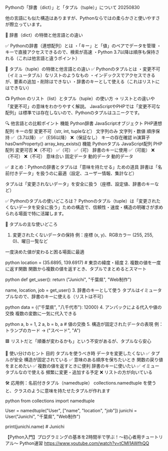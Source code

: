 Pythonの「辞書（dict）」と「タプル（tuple）」について 20250830

他の言語にも似た構造はありますが、Pythonならではの柔らかさと使いやすさが際立っています。

🧠 辞書（dict）の特徴と他言語との違い

✅ Pythonの辞書（連想配列）とは
・「キー」と「値」のペアでデータを管理
・キーで直接アクセスできるので、検索が高速
・Python 3.7以降は順序も保持される（これは他言語と違うポイント）


🧩 タプル（tuple）の特徴と他言語との違い
✅ Pythonのタプルとは
・変更不可（イミュータブル）なリストのようなもの
・インデックスでアクセスできるが、要素の追加・削除はできない
・辞書のキーとして使える（これはリストにはできない）

📺 Python のリスト（list）とタプル（tuple）の使い方
→ リストとの違いや「変更不可」の意味をわかりやすく解説。
JavaScriptやPHPでは「変更不可な配列」は標準では存在しないので、Pythonのタプルはユニークです。

🔍 他言語との比較ポイント
機能	            Python辞書	                    JavaScriptオブジェクト	    PHP連想配列
キーの型	        変更不可（str, int, tupleなど）	    文字列のみ	             文字列・数値
順序保持	        ✅（3.7以降）	                    ✅（ES6以降）	     ❌（保証なし）
キーの存在確認	    in演算子	                        hasOwnProperty()	    array_key_exists()
機能	            Pythonタプル	                    JavaScript配列	        PHP配列
変更可否	        ❌（不可）	                        ✅（可）                	✅（可）
辞書のキーに使用	✅（可能）	                        ❌（不可）	            ❌（不可）
意味合い	        固定データ	                            動的データ	            動的データ

✅ まとめ：Pythonの辞書とタプルは「意味を持たせる」ための道具
辞書は「名前付きデータ」を扱うのに最適（設定、ユーザー情報、集計など）

タプルは「変更されないデータ」を安全に扱う（座標、設定値、辞書のキーなど）

✅ Pythonのタプルの使いどころは？
Pythonのタプル（tuple）は「変更されたくないデータを安全に扱う」ための構造で、信頼性・速度・構造の明確さが求められる場面で特に活躍します。

🧩 タプルの主な使いどころ
1. 変更されたくないデータの保持
例：座標 (x, y)、RGBカラー (255, 255, 0)、曜日一覧など

一度決めた値が変わると困る場面に最適

python
location = (35.6895, 139.6917)  # 東京の緯度・経度
2. 複数の値を一度に返す関数
関数から複数の値を返すとき、タプルでまとめるとスマート

python
def get_user():
    return ("Junichi", "千葉県", "Web制作")

name, location, job = get_user()
3. 辞書のキーとして使う
タプルはイミュータブルなので、辞書のキーに使える（リストは不可）

python
data = {("千葉県", "八千代市"): 12000}
4. アンパックによる代入や値の交換
複数の変数に一気に代入できる

python
a, b = 1, 2
a, b = b, a  # 値の交換
5. 構造が固定されたデータの表現
例：トランプのカード → ("スペード", "A")

🟥 リストだと「順番が変わるかも」という不安があるが、タプルなら安心

🧠 使い分けのヒント
目的	                    タプルを使うべき時
データを変更したくない	    ✅ タプルが安全
構造が固定されている	    ✅ 意味のある順序を保ちたいとき
関数の戻り値をまとめたい	✅ 複数の値を返すときに便利
辞書のキーに使いたい	    ✅ イミュータブルなので使える
頻繁に変更・追加する予定	❌ リストの方が向いている

🛠️ 応用例：名前付きタプル（namedtuple）
collections.namedtuple を使うと、クラスのように意味を持たせたタプルが作れます

python
from collections import namedtuple

User = namedtuple("User", ["name", "location", "job"])
junichi = User("Junichi", "千葉県", "Web制作")

print(junichi.name)  # Junichi

【Python入門】プログラミングの基本を2時間半で学ぶ！〜初心者用チュートリアル〜 Python速習
https://www.youtube.com/watch?v=tCMl1AWfhQQ